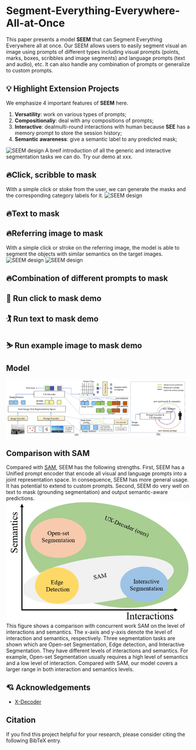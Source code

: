 # Segment-Everything-Everywhere-All-at-Once
This paper presents a model **SEEM** that can Segment Everything Everywhere all at once. Our SEEM allows users to easily segment visual an image using prompts of different types including visual prompts (points, marks, boxes, scribbles and image segments) and language prompts (text and audio), etc. It can also handle any combination of prompts or generalize to custom prompts. 
## :bulb: Highlight Extension Projects
We emphasize $4$ important features of **SEEM** here.
1. **Versatility**: work on various types of prompts;
2. **Compositionaliy**: deal with any compositions of prompts;
3. **Interactive**: dealmulti-round interactions with human because **SEE** has a memory prompt to store the session history;
4. **Semantic awareness**: give a semantic label to any predicted mask;


![SEEM design](assets/intro.png?raw=true)
A breif introduction of all the generic and interactive segmentation tasks we can do. Try our demo at xxx.
## 🔥Click, scribble to mask
With a simple click or stoke from the user, we can generate the masks and the corresponding category labels for it.
![SEEM design](assets/click.png?raw=true)
## 🔥Text to mask
## 🔥Referring image to mask
With a simple click or stroke on the referring image, the model is able to segment the objects with similar semantics on the target images.
![SEEM design](assets/refer-elefant.png?raw=true)
![SEEM design](assets/refer_river.png?raw=true)
## 🔥Combination of different prompts to mask

## :robot: Run click to mask demo
<!-- should show an example image here -->
## :golfing: Run text to mask demo
<!-- should show an example image here -->
## :skier: Run example image to mask demo
<!-- should show an example image here -->
## Model
![SEEM design](assets/model.jpg?raw=true)
## Comparison with SAM
Compared with [SAM](https://arxiv.org/abs/2304.02643), SEEM has the following strengths. First, SEEM has a Unified prompt encoder that encode all visual and language prompts into a joint representation space. In consequence, SEEM has more general usage. It has potential to extend to custom prompts. Second, SEEM do very well on text to mask (grounding segmentation) and output semantic-aware predictions.
![Compare](assets/compare_with_sam.jpg?raw=true)
This figure shows a comparison with concurrent work SAM on the level of interactions and semantics. The x-axis and y-axis denote the level of interaction and semantics, respectively. Three segmentation tasks are shown which are Open-set Segmentation, Edge detection, and Interactive Segmentation. They have different levels of interactions and semantics. For example, Open-set Segmentation usually requires a high level of semantics and a low level of interaction. Compared with SAM, our model covers a larger range in both interaction and semantics levels.
## :cupid: Acknowledgements
- [X-Decoder](https://github.com/microsoft/X-Decoder)

## Citation
If you find this project helpful for your research, please consider citing the following BibTeX entry.
```BibTex

```